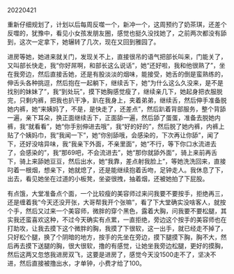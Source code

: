20220421

重新仔细规划了，计划以后每周反噬一个，新冲一个，这周预约了奶茶琪，还差个反噬的，犹豫中，看见小女孩发朋友圈，感觉也挺久没找她了，之前两次都没有舔到，这次一定拿下，她辗转了几次，现在又回到雅园了。

进房等她，她进来就关门，发现关不上，直接很吊的语气把部长叫来，门能关了，又叫部长快走，我“你好屌啊，和部长这么说话”，她“还好啦，我和他很熟了”，坐在我旁边，然后直接舌她，还是有股淡淡的烟味，能接受，她舌的倒是蛮熟练的，伸舌头各种挑逗，然后抱在一起躺下，继续舌下，她“为什么这么久没来，是不是找别的妹妹了”，我“到处玩”，摸下她胸感觉瘦了，继续亲几下，她起身把衣服脱完，只剩内裤，把我也扒干净，趴在我身上，夹着弟弟，继续舌，然后伸手准备脱她内裤，她“来姨妈了，不是，是快走了，还差点”，然后趴着背部服务，整个背舔一遍，亲下耳朵，换正面继续舌下，正面舔一遍，然后舔了蛋蛋，准备去脱她内裤，我“就看看”，她“你手别伸进去哦”，我“好的好的”，然后脱了她内裤，内裤上贴了个姨妈巾，我“我闻一下”，她“你别舔哦，会感染的，下次再让你舔”，闻了下，还好没啥异味，我“我亲下外面，不亲里面”，她“不行，等下你口水流进去了，会感染的”，我“那69吧，不会流进去”，她“那你就舔外面”，骑上来前再舌下，骑上来舔她豆豆，然后出水，她“我靠，差点射我脸上”，等她洗洗回来，直接叼着一根烟，想亲下，她就熄了，还是能继续抱着舌吻，足钟走人。我休息了下，出去，看见她坐在过道的小板凳，坐姿很拽，抽着烟，还被她拍了下屁股。

有点饿，大堂准备点个面，一个比较瘦的美容师过来问我要不要按手，拒绝再三，还是缠着我“今天还没开张，大哥帮我开个张嘛”，看了下大堂确实没啥客人，就按个手，然后又过来一个美容师，微胖的穿个黑色，露着大胸，问我要不要松腿，其实我还蛮喜欢这种，不过今天确实有点累，一直拒绝，旁边这个按手的美容师也在打助攻，让我去摸下这个微胖的胸，我摸了下很软，这一出手，就已经走不掉了，只好松个腿，换了个阴暗的地方，按手的先坐在旁边，摸下腿摸下胸，胸不大，然后再去摸下送腿的胸，很大很软，撸的有感觉，让她坐我旁边松腿，更好的摸胸，然后这两又忽悠我进房双飞，这要是进房了，感觉今天没1500走不了，坚决不进，然后直接被撸出水，才单钟，小费才给了100。

